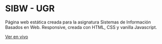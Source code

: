 # SIBW - UGR

Página web estática creada para la asignatura Sistemas de Información Basados en Web. 
Responsive, creada con HTML, CSS y vanilla Javascript.

[Ver en vivo](https://jesusgonzaleza.github.io/SIBW/pages/evento.html)
